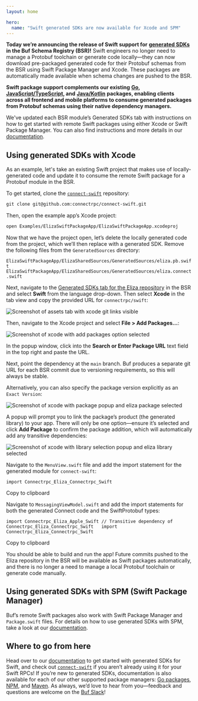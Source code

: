 ```yaml
---
layout: home

hero:
  name: "Swift generated SDKs are now available for Xcode and SPM"
---
```


**Today we’re announcing the release of Swift support for** [**generated SDKs**](/docs/bsr/generated-sdks/swift/index.md) **in the Buf Schema Registry (BSR)!** Swift engineers no longer need to manage a Protobuf toolchain or generate code locally—they can now download pre-packaged generated code for their Protobuf schemas from the BSR using Swift Package Manager and Xcode. These packages are automatically made available when schema changes are pushed to the BSR.

**Swift package support complements our existing** [**Go**](/docs/bsr/generated-sdks/go/index.md)**,** [**JavaScript/TypeScript**](/docs/bsr/generated-sdks/npm/index.md)**, and** [**Java/Kotlin**](/docs/bsr/generated-sdks/maven/index.md) **packages, enabling clients across all frontend and mobile platforms to consume generated packages from Protobuf schemas using their native dependency managers.**

We've updated each BSR module’s Generated SDKs tab with instructions on how to get started with remote Swift packages using either Xcode or Swift Package Manager. You can also find instructions and more details in our [documentation](/docs/bsr/generated-sdks/swift/index.md).

## Using generated SDKs with Xcode

As an example, let's take an existing Swift project that makes use of locally-generated code and update it to consume the remote Swift package for a Protobuf module in the BSR.

To get started, clone the [`connect-swift`](https://github.com/connectrpc/connect-swift) repository:

```protobuf
git clone git@github.com:connectrpc/connect-swift.git
```

Then, open the example app’s Xcode project:

```protobuf
open Examples/ElizaSwiftPackageApp/ElizaSwiftPackageApp.xcodeproj
```

Now that we have the project open, let’s delete the locally generated code from the project, which we’ll then replace with a generated SDK. Remove the following files from the `GeneratedSources` directory:

`ElizaSwiftPackageApp/ElizaSharedSources/GeneratedSources/eliza.pb.swift   ElizaSwiftPackageApp/ElizaSharedSources/GeneratedSources/eliza.connect.swift   `

Next, navigate to the [Generated SDKs tab for the Eliza repository](https://buf.build/connectrpc/eliza/sdks) in the BSR and select **Swift** from the language drop-down. Then select **Xcode** in the tab view and copy the provided URL for `connectrpc/swift`:

![Screenshot of assets tab with xcode git links visible](https://cdn.prod.website-files.com/6723e92f5d187330e4da8144/6747a20bbb58e402d94a04df_xcode-git-links-CIY7EC3A.png)

Then, navigate to the Xcode project and select **File > Add Packages...**:

![Screenshot of xcode with add packages option selected](https://cdn.prod.website-files.com/6723e92f5d187330e4da8144/6747a20bb03e1f496d6cb674_xcode-add-packages-CQAI2CT5.png)

In the popup window, click into the **Search or Enter Package URL** text field in the top right and paste the URL.

Next, point the dependency at the `main` branch. Buf produces a separate git URL for each BSR commit due to versioning requirements, so this will always be stable.

Alternatively, you can also specify the package version explicitly as an `Exact Version`:

![Screenshot of xcode with package popup and eliza package selected](https://cdn.prod.website-files.com/6723e92f5d187330e4da8144/6747a20b512046ff641b86ce_xcode-packages-popup-JV7XAWQ6.png)

A popup will prompt you to link the package’s product (the generated library) to your app. There will only be one option—ensure it’s selected and click **Add Package** to confirm the package addition, which will automatically add any transitive dependencies:

![Screenshot of xcode with library selection popup and eliza library selected](https://cdn.prod.website-files.com/6723e92f5d187330e4da8144/6747a20b2a572b335b5d7451_xcode-library-popup-NQK4TC6V.png)

Navigate to the `MenuView.swift` file and add the import statement for the generated module for `connect-swift`:

`import Connectrpc_Eliza_Connectrpc_Swift   `

Copy to clipboard

Navigate to `MessagingViewModel.swift` and add the import statements for both the generated Connect code and the SwiftProtobuf types:

`import Connectrpc_Eliza_Apple_Swift // Transitive dependency of Connectrpc_Eliza_Connectrpc_Swift   import Connectrpc_Eliza_Connectrpc_Swift   `

Copy to clipboard

You should be able to build and run the app! Future commits pushed to the Eliza repository in the BSR will be available as Swift packages automatically, and there is no longer a need to manage a local Protobuf toolchain or generate code manually.

## Using generated SDKs with SPM (Swift Package Manager)

Buf’s remote Swift packages also work with Swift Package Manager and `Package.swift` files. For details on how to use generated SDKs with SPM, take a look at our [documentation](/docs/bsr/generated-sdks/swift/index.md).

## Where to go from here

Head over to our [documentation](/docs/bsr/generated-sdks/swift/index.md) to get started with generated SDKs for Swift, and check out [`connect-swift`](https://github.com/connectrpc/connect-swift) if you aren’t already using it for your Swift RPCs! If you’re new to generated SDKs, documentation is also available for each of our other supported package managers: [Go packages](/docs/bsr/generated-sdks/go/index.md), [NPM](/docs/bsr/generated-sdks/npm/index.md), and [Maven](/docs/bsr/generated-sdks/maven/index.md). As always, we’d love to hear from you—feedback and questions are welcome on the [Buf Slack](https://buf.build/b/slack/)!
